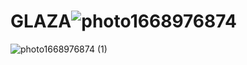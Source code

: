 # GLAZA![photo1668976874](https://user-images.githubusercontent.com/97594421/202925152-edfb3768-149b-4da0-9bb9-c4c62e4dd460.jpeg)
![photo1668976874 (1)](https://user-images.githubusercontent.com/97594421/202925155-59373268-b23b-41a3-9d9c-652f678d679b.jpeg)
